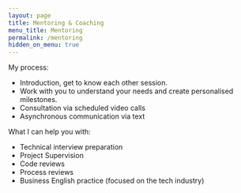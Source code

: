 ```yaml
---
layout: page
title: Mentoring & Coaching
menu_title: Mentoring
permalink: /mentoring
hidden_on_menu: true
---
```


My process:
- Introduction, get to know each other session.
- Work with you to understand your needs and create personalised milestones.
- Consultation via scheduled video calls
- Asynchronous communication via text

What I can help you with:
- Technical interview preparation
- Project Supervision
- Code reviews
- Process reviews
- Business English practice (focused on the tech industry)